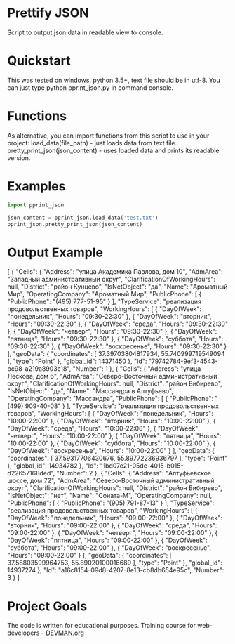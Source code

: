 # Prettify JSON

Script to output json data in readable view to console.

# Quickstart
This was tested on windows, python 3.5+, text file should be in utf-8.
You can just type python pprint_json.py <file name> in command console.

# Functions
As alternative, you can import functions from this script to use in your project:
load_data(file_path) - just loads data from text file.
pretty_print_json(json_content) - uses loaded data and prints its readable version.

# Examples
```python
import pprint_json

json_content = pprint_json.load_data('test.txt')
pprint_json.pretty_print_json(json_content)
```

# Output Example

[
    {
        "Cells": {
            "Address": "улица Академика Павлова, дом 10",
            "AdmArea": "Западный административный округ",
            "ClarificationOfWorkingHours": null,
            "District": "район Кунцево",
            "IsNetObject": "да",
            "Name": "Ароматный Мир",
            "OperatingCompany": "Ароматный Мир",
            "PublicPhone": [
                {
                    "PublicPhone": "(495) 777-51-95"
                }
            ],
            "TypeService": "реализация продовольственных товаров",
            "WorkingHours": [
                {
                    "DayOfWeek": "понедельник",
                    "Hours": "09:30-22:30"
                },
                {
                    "DayOfWeek": "вторник",
                    "Hours": "09:30-22:30"
                },
                {
                    "DayOfWeek": "среда",
                    "Hours": "09:30-22:30"
                },
                {
                    "DayOfWeek": "четверг",
                    "Hours": "09:30-22:30"
                },
                {
                    "DayOfWeek": "пятница",
                    "Hours": "09:30-22:30"
                },
                {
                    "DayOfWeek": "суббота",
                    "Hours": "09:30-22:30"
                },
                {
                    "DayOfWeek": "воскресенье",
                    "Hours": "09:30-22:30"
                }
            ],
            "geoData": {
                "coordinates": [
                    37.39703804817934,
                    55.740999719549094
                ],
                "type": "Point"
            },
            "global_id": 14371450
        },
        "Id": "79742784-9ef3-4543-bc98-a219a8903c18",
        "Number": 1
    },
    {
        "Cells": {
            "Address": "улица Лескова, дом 6",
            "AdmArea": "Северо-Восточный административный округ",
            "ClarificationOfWorkingHours": null,
            "District": "район Бибирево",
            "IsNetObject": "да",
            "Name": "Массандра в Алтуфьево",
            "OperatingCompany": "Массандра",
            "PublicPhone": [
                {
                    "PublicPhone": "(499) 909-40-08"
                }
            ],
            "TypeService": "реализация продовольственных товаров",
            "WorkingHours": [
                {
                    "DayOfWeek": "понедельник",
                    "Hours": "10:00-22:00"
                },
                {
                    "DayOfWeek": "вторник",
                    "Hours": "10:00-22:00"
                },
                {
                    "DayOfWeek": "среда",
                    "Hours": "10:00-22:00"
                },
                {
                    "DayOfWeek": "четверг",
                    "Hours": "10:00-22:00"
                },
                {
                    "DayOfWeek": "пятница",
                    "Hours": "10:00-22:00"
                },
                {
                    "DayOfWeek": "суббота",
                    "Hours": "10:00-22:00"
                },
                {
                    "DayOfWeek": "воскресенье",
                    "Hours": "10:00-22:00"
                }
            ],
            "geoData": {
                "coordinates": [
                    37.59317706430676,
                    55.89772236936797
                ],
                "type": "Point"
            },
            "global_id": 14934782
        },
        "Id": "1bd07c21-05de-4015-b015-d22657168ded",
        "Number": 2
    },
    {
        "Cells": {
            "Address": "Алтуфьевское шоссе, дом 72",
            "AdmArea": "Северо-Восточный административный округ",
            "ClarificationOfWorkingHours": null,
            "District": "район Бибирево",
            "IsNetObject": "нет",
            "Name": "Соната-М",
            "OperatingCompany": null,
            "PublicPhone": [
                {
                    "PublicPhone": "(905) 791-87-13"
                }
            ],
            "TypeService": "реализация продовольственных товаров",
            "WorkingHours": [
                {
                    "DayOfWeek": "понедельник",
                    "Hours": "09:00-22:00"
                },
                {
                    "DayOfWeek": "вторник",
                    "Hours": "09:00-22:00"
                },
                {
                    "DayOfWeek": "среда",
                    "Hours": "09:00-22:00"
                },
                {
                    "DayOfWeek": "четверг",
                    "Hours": "09:00-22:00"
                },
                {
                    "DayOfWeek": "пятница",
                    "Hours": "09:00-22:00"
                },
                {
                    "DayOfWeek": "суббота",
                    "Hours": "09:00-22:00"
                },
                {
                    "DayOfWeek": "воскресенье",
                    "Hours": "09:00-22:00"
                }
            ],
            "geoData": {
                "coordinates": [
                    37.58803599964753,
                    55.89020100016689
                ],
                "type": "Point"
            },
            "global_id": 14937274
        },
        "Id": "a16c8154-09d8-4207-8e13-cb8db654e95c",
        "Number": 3
    }
]
# Project Goals

The code is written for educational purposes. Training course for web-developers - [DEVMAN.org](https://devman.org)
